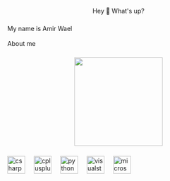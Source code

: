 <p align="center">Hey 👋 What's up?</p>

###

<p align="left">My name is Amir Wael <br><br>About me</p>

###

<div align="center">
  <img height="200" src="https://media.giphy.com/media/v1.Y2lkPTc5MGI3NjExcm5nZjRwdmV2aGJsandidXc2dGJrZm5qM2N6N2J2YjR1OXZvZXl3cCZlcD12MV9naWZzX3NlYXJjaCZjdD1n/gBO37K8rJwnxS/giphy.gif"  />
</div>

###

<div align="left">
  <img src="https://cdn.jsdelivr.net/gh/devicons/devicon/icons/csharp/csharp-original.svg" height="40" alt="csharp logo"  />
  <img width="12" />
  <img src="https://cdn.jsdelivr.net/gh/devicons/devicon/icons/cplusplus/cplusplus-original.svg" height="40" alt="cplusplus logo"  />
  <img width="12" />
  <img src="https://cdn.jsdelivr.net/gh/devicons/devicon/icons/python/python-original.svg" height="40" alt="python logo"  />
  <img width="12" />
  <img src="https://cdn.jsdelivr.net/gh/devicons/devicon/icons/visualstudio/visualstudio-plain.svg" height="40" alt="visualstudio logo"  />
  <img width="12" />
  <img src="https://cdn.jsdelivr.net/gh/devicons/devicon/icons/microsoftsqlserver/microsoftsqlserver-plain.svg" height="40" alt="microsoftsqlserver logo"  />
</div>

###
